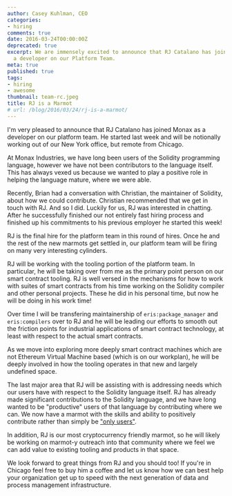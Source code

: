 ```yaml
---
author: Casey Kuhlman, CEO
categories:
- hiring
comments: true
date: 2016-03-24T00:00:00Z
deprecated: true
excerpt: We are immensely excited to announce that RJ Catalano has joined Monax as
  a developer on our Platform Team.
meta: true
published: true
tags:
- hiring
- awesome
thumbnail: team-rc.jpeg
title: RJ is a Marmot
# url: /blog/2016/03/24/rj-is-a-marmot/
---
```




I'm very pleased to announce that RJ Catalano has joined Monax as a developer on our platform team. He started last week and will be notionally working out of our New York office, but remote from Chicago.

At Monax Industries, we have long been users of the Solidity programming language, however we have not been contributors to the language itself. This has always vexed us because we wanted to play a positive role in helping the language mature, where we were able.

Recently, Brian had a conversation with Christian, the maintainer of Solidity, about how we could contribute. Christian recommended that we get in touch with RJ. And so I did. Luckily for us, RJ was interested in chatting. After he successfully finished our not entirely fast hiring process and finished up his commitments to his previous employer he started this week!

RJ is the final hire for the platform team in this round of hires. Once he and the rest of the new marmots get settled in, our platform team will be firing on many very interesting cylinders.

RJ will be working with the tooling portion of the platform team. In particular, he will be taking over from me as the primary point person on our smart contract tooling. RJ is well versed in the mechanisms for how to work with suites of smart contracts from his time working on the Solidity compiler and other personal projects. These he did in his personal time, but now he will be doing in his work time!

Over time I will be transfering maintainership of `eris:package_manager` and `eris:compilers` over to RJ and he will be leading our efforts to smooth out the friction points for industrial applications of smart contract technology, at least with respect to the actual smart contracts.

As we move into exploring more deeply smart contract machines which are not Ethereum Virtual Machine based (which is on our workplan), he will be deeply involved in how the tooling operates in that new and largely undefined space.

The last major area that RJ will be assisting with is addressing needs which our users have with respect to the Solidity language itself. RJ has already made significant contributions to the Solidity language, and we have long wanted to be "productive" users of that language by contributing where we can. We now have a marmot with the skills and ability to positively contribute rather than simply be ["only users"](/2016/02/03/on-open-source-banks/).

In addition, RJ is our most cryptocurrency friendly marmot, so he will likely be working on marmot-y outreach into that community where we feel we can add value to existing tooling and products in that space.

We look forward to great things from RJ and you should too! If you're in Chicago feel free to buy him a coffee and let us know how we can best help your organization get up to speed with the next generation of data and process management infrastructure.
